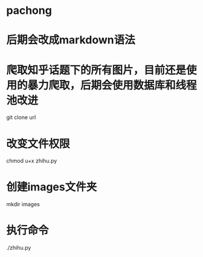# pachong
# 后期会改成markdown语法
# 爬取知乎话题下的所有图片，目前还是使用的暴力爬取，后期会使用数据库和线程池改进
git clone url
# 改变文件权限
chmod u+x zhihu.py
# 创建images文件夹
mkdir images
# 执行命令
./zhihu.py
